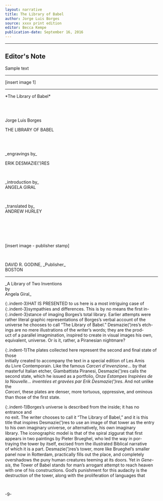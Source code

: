 ```yaml
---
layout: narrative
title: The Library of Babel
author: Jorge Luis Borges
source: xxxx print edition
editor: Becca Kempe
publication-date: September 16, 2016
---
```


---

## Editor's Note
Sample text

---

[insert image 1]

---

<p class="centered">
*The Library of Babel*
</p>

<br>
<br>

<a id="title-page">
<p class="centered large">Jorge Luis Borges</p>
<p class="centered larger">THE LIBRARY OF BABEL</p>
<br>
<br>
<p class="centered">_engravings by_
<br>
<p class="centered">ERIK DESMAZIE(')RES</p>
<br>
<p class="centered">_introduction by_
<br>
ANGELA GIRAL</p>
<br>
<p class="centered">_translated by_
<br>
ANDREW HURLEY</p>
<br>
<br>
<br>
<br>
<p>[insert image - publisher stamp]</p>
<br>
<p class="centered">DAVID R. GODINE, _Publisher_
<br>BOSTON</p>

---

<p class="centered">
_A Library of Two Inventions
<br>by 
<br>Angela Giral_
</p>

 <p align="justify">
{:.indent-3}HAT IS PRESENTED to us here is a most intriguing case of<br>
{:.indent-3}sympathies and differences. This is by no means the ﬁrst in-<br>
{:.indent-3}stance of imaging Borges’s total library. Earlier attempts were<br>
rather literal graphic representations of Borges’s verbal account of the<br>
universe he chooses to call “The Library of Babel.” Desmazie(')res’s etch-<br>
ings are no mere illustrations of the writer’s words; they are the prod-<br>
uct of a parallel imagmination, inspired to create in visual images his own, <br>
equivalent, universe. Or is it, rather, a Piranesian nightmare?<br>

{:.indent-1}The plates collected here represent the second and ﬁnal state of those <br>
initially created to accompany the text in a special edition of Les Amis<br>
du Livre Contemporain. Like the famous _Carceri d’invenzione_... by that<br>
masterful Italian etcher, Giambattista Piranesi, Desmazie(')res calls the<br>
second state, which he issued as a portfolio, _Onze Estampes Inspirées de<br>
la Nouvelle... inventées et gravées par Erik Desmazie(')res_. And not unlike the<br>
_Carceri_, these plates are denser, more tortuous, oppressive, and ominous<br>
than those of the ﬁrst state.<br>

{:.indent-1}Borges’s universe is described from the inside; it has no entrance and<br>
no exit. The writer chooses to call it “The Library of Babel,” and it is this<br>
title that inspires Desmazie(')res to use an image of that tower as the entry<br> 
to his own imaginary universe, or alternatively, his own imaginary<br>
library. The iconographic model is that of the spiral ziggurat that ﬁrst<br>
appears in two paintings by Pieter Brueghel, who led the way in por-<br>
traying the tower by itself, excised from the illustrated Biblical narrative<br>
of which it is a part. Desmazie(')res’s tower, more like Brueghel’s smaller<br>
panel now in Rotterdam, practically ﬁlls out the place, and completely<br>
overshadows the puny human creatures teeming at its doors. Yet in _Gene-<br>
sis_, the Tower of Babel stands for man’s arrogant attempt to reach heaven <br>
with one of his constructions. God’s punishment for this audacity is the<br>
destruction of the tower, along with the proliferation of languages that<br></p>
<br>
<p class="centered">-9-</p>




